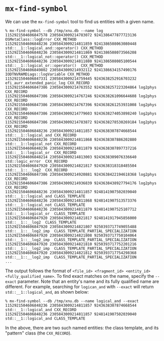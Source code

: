 # `mx-find-symbol`

We can use the `mx-find-symbol` tool to find us entities with a given name.

```shell
% mx-find-symbol --db /tmp/xnu.db --name log
1152921504606847578 2305843009214783072 9241386477877723136 OSMetaClass::logError CXX_METHOD
1152921504606848236 2305843009214811859 9241386508063080448 std::__1::logical_and::operator() CXX_METHOD
1152921504606848236 2305843009214811869 9241386508073566208 std::__1::logical_not::operator() CXX_METHOD
1152921504606848236 2305843009214811880 9241386508085100544 std::__1::logical_or::operator()  CXX_METHOD
1152921504606849802 2305843009214932112 9241386634157490176 IODTNVRAMDiags::logVariable CXX_METHOD
1152921504606847331 2305843009214759445 9243638252916703232 efi_aurr_extended_panic_log CXX_RECORD
1152921504606847386 2305843009214763552 9243638257223204864 log2phys  CXX_RECORD
1152921504606847386 2305843009214767246 9243638261096644608 log2phys  CXX_RECORD
1152921504606847386 2305843009214767396 9243638261253931008 log2phys  CXX_RECORD
1152921504606847386 2305843009214779603 9243638274053898240 log2phys  CXX_RECORD
1152921504606847386 2305843009214783872 9243638278530269184 log2phys  CXX_RECORD
1152921504606848236 2305843009214811857 9243638307874668544 std::__1::logical_and CXX_RECORD
1152921504606848236 2305843009214811868 9243638307886202880 std::__1::logical_not CXX_RECORD
1152921504606848236 2305843009214811879 9243638307897737216 std::__1::logical_or  CXX_RECORD
1152921504606848214 2305843009214813003 9243638309076336640 std::logic_error  CXX_RECORD
1152921504606847920 2305843009214821817 9243638318318485504 std::__1::__log2  CXX_RECORD
1152921504606847386 2305843009214920881 9243638422194618368 log2phys  CXX_RECORD
1152921504606847386 2305843009214936839 9243638438927794176 log2phys  CXX_RECORD
1152921504606848236 2305843009214811857 9248141907502039040 std::__1::logical_and CLASS_TEMPLATE
1152921504606848236 2305843009214811868 9248141907513573376 std::__1::logical_not CLASS_TEMPLATE
1152921504606848236 2305843009214811879 9248141907525107712 std::__1::logical_or  CLASS_TEMPLATE
1152921504606847920 2305843009214821817 9248141917945856000 std::__1::__log2  CLASS_TEMPLATE
1152921504606847920 2305843009214821807 9250393717749055488 std::__1::__log2_imp  CLASS_TEMPLATE_PARTIAL_SPECIALIZATION
1152921504606847920 2305843009214821808 9250393717750104064 std::__1::__log2_imp  CLASS_TEMPLATE_PARTIAL_SPECIALIZATION
1152921504606847920 2305843009214821810 9250393717752201216 std::__1::__log2_imp  CLASS_TEMPLATE_PARTIAL_SPECIALIZATION
1152921504606847920 2305843009214821812 9250393717754298368 std::__1::__log2_imp  CLASS_TEMPLATE_PARTIAL_SPECIALIZATION
...
```

The output follows the format of `<file_id> <fragment_id> <entity_id> <fully_qualified_name>`. To find exact matches on the name, specify the `--exact` parameter. Note that an entity's name and its fully qualified name are different. For example, searching for `logican_and` with `--exact` will return `std::__1::logical_and`, as shown below:

```shell
% mx-find-symbol --db /tmp/xnu.db --name logical_and --exact
1152921504606848236 2305843009214811857 9243638307874668544 std::__1::logical_and CXX_RECORD
1152921504606848236 2305843009214811857 9248141907502039040 std::__1::logical_and CLASS_TEMPLATE
```

In the above, there are two such named entities: the class template, and its "pattern" class (the `CXX_RECORD`).
